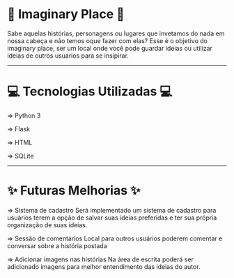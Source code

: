 # 🌿 Imaginary Place 🌿
Sabe aquelas histórias, personagens ou lugares que invetamos do nada em nossa cabeça e não temos oque fazer com elas? 
Esse é o objetivo do imaginary place, ser um local onde você pode guardar ideias ou utilizar ideias de outros usuários para se insipirar. 

---

# 💻 Tecnologias Utilizadas 💻
⇒ Python 3 

⇒ Flask

⇒ HTML

⇒ SQLite

---

# ✨ Futuras Melhorias ✨
⇒ Sistema de cadastro
Será implementado um sistema de cadastro para usuários terem a opção de salvar suas ideias preferidas e ter sua própria organização de suas ideias.

⇒ Sessão de comentários
Local para outros usuários poderem comentar e conversar sobre a história postada

⇒ Adicionar imagens nas histórias
Na área de escrita poderá ser adicionado imagens para melhor entendimento das ideias do autor.
